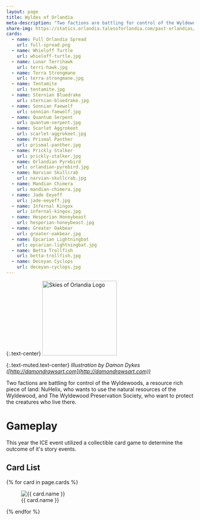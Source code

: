 ```yaml
---
layout: page
title: Wyldes of Orlandia
meta-description: "Two factions are battling for control of the Wyldewoods, a resource rich piece of land: NuHelix, who wants to use the natural resources of the Wyldewood, and The Wyldewood Preservation Society, who want to protect the creatures who live there."
share-img: https://statics.orlandia.talesoforlandia.com/past-orlandias/wyldes/wyldes-logo.jpg
cards:
  - name: Full Orlandia Spread
    url: full-spread.png
  - name: Whieloff Turtle
    url: whieloff-turtle.jpg
  - name: Lunar Terrihawk
    url: terri-hawk.jpg
  - name: Terra Strongmane
    url: terra-strongmane.jpg
  - name: Tentamite
    url: tentamite.jpg
  - name: Sternian Bluedrake
    url: sternian-bluedrake.jpg
  - name: Sonnian Faewolf
    url: sonnian-faewolf.jpg
  - name: Quantum Serpent
    url: quantum-serpent.jpg
  - name: Scarlet Aggrokeet
    url: scarlet-aggrokeet.jpg
  - name: Prismal Panther
    url: prismal-panther.jpg
  - name: Prickly Stalker
    url: prickly-stalker.jpg
  - name: Orlandian Pyrebird
    url: orlandian-pyrebird.jpg
  - name: Narvian Skullcrab
    url: narvian-skullcrab.jpg
  - name: Mandian Chimera
    url: mandian-chimera.jpg
  - name: Jade Eeyeff
    url: jade-eeyeff.jpg
  - name: Infernal Kingox
    url: infernal-kingox.jpg
  - name: Hesperian Honeybeast
    url: hesperian-honeybeast.jpg
  - name: Greater Oakbear
    url: greater-oakbear.jpg
  - name: Epcarian Lightningbat
    url: epcarian-lightningbat.jpg
  - name: Betta Trollfish
    url: betta-trollfish.jpg
  - name: Deceyan Cyclops
    url: deceyan-cyclops.jpg
---
```


{:.text-center}
<img src="https://statics.orlandia.talesoforlandia.com/past-orlandias/wyldes/wyldes-logo.jpg" height="200" alt="Skies of Orlandia Logo">

{:.text-muted.text-center}
*Illustration by Damon Dykes ([http://damondrawsart.com](http://damondrawsart.com))*

Two factions are battling for control of the Wyldewoods, a resource rich piece of land: NuHelix, who wants to use the natural resources of the Wyldewood, and The Wyldewood Preservation Society, who want to protect the creatures who live there.

# Gameplay

This year the ICE event utilized a collectible card game to determine the outcome of it's story events.

## Card List

<div class="row">
{% for card in page.cards %}
<div class="col-xl-3 col-md-4 col-sm-6 col-xs-12">
  <figure class="figure">
    <img src="https://statics.orlandia.talesoforlandia.com/past-orlandias/wyldes/cards/{{ card.url }}" alt="{{ card.name }}" class="figure-img img-fluid rounded img-rounded">
    <figcaption class="figure-caption text-muted">{{ card.name }}</figcaption>
  </figure>
</div>
{% endfor %}
</div>